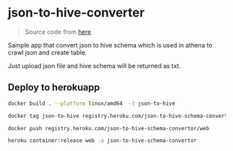 # json-to-hive-converter

>Source code from [here](https://github.com/quux00/hive-json-schema)

Sample app that convert json to hive schema which is used in athena to crawl json and create table.

Just upload json file and hive schema will be returned as txt.

## Deploy to herokuapp

```bash
docker build . --platform linux/amd64  -t json-to-hive

docker tag json-to-hive registry.heroku.com/json-to-hive-schema-convertor/web

docker push registry.heroku.com/json-to-hive-schema-convertor/web

heroku container:release web -a json-to-hive-schema-convertor
```